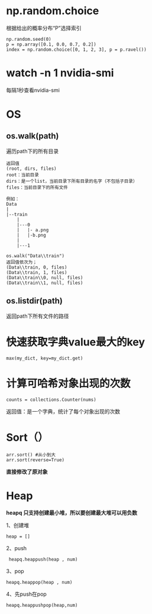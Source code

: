 # np.random.choice

根据给出的概率分布“P”选择索引

```
np.random.seed(0) 
p = np.array([0.1, 0.0, 0.7, 0.2]) 
index = np.random.choice([0, 1, 2, 3], p = p.ravel())
```



# watch -n 1 nvidia-smi

每隔1秒查看nvidia-smi



# OS

## os.walk(path)

遍历path下的所有目录

```
返回值
(root, dirs, files)
root：当前目录
dirs：是一个list，当前目录下所有目录的名字（不包括子目录）
files：当前目录下的所有文件

例如：
Data
|
|--train
	|
	|---0
	|	|- a.png
	|	|-b.png
	|	
	|---1
	
os.walk("Data\\train")
返回值依次为；
(Data\\train, 0, files)
(Data\\train, 1, files)
(Data\\train\\0, null, files)
(Data\\train\\1, null, files)
```



## os.listdir(path)

返回path下所有文件的路径





# 快速获取字典value最大的key

```
max(my_dict, key=my_dict.get)
```



# 计算可哈希对象出现的次数

```
counts = collections.Counter(nums)
```

返回值：是一个字典，统计了每个对象出现的次数



# Sort（）

```
arr.sort() #从小到大
arr.sort(reverse=True)
```

**直接修改了原对象**



# Heap

**heapq 只支持创建最小堆，所以要创建最大堆可以用负数**

1、创建堆

```
heap = []
```

2、push

```
 heapq.heappush(heap , num)
```

3、pop

```
heapq.heappop(heap , num)
```

4、先push在pop

```
heapq.heappushpop(heap,num)
```

